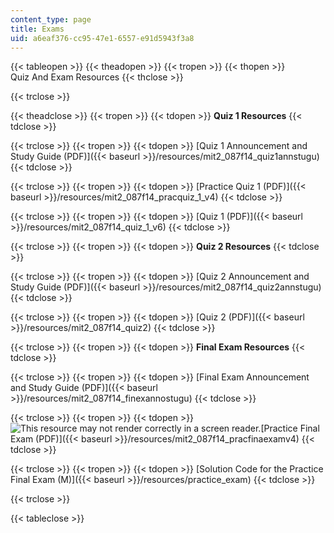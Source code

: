 ```yaml
---
content_type: page
title: Exams
uid: a6eaf376-cc95-47e1-6557-e91d5943f3a8
---
```


{{< tableopen >}}
{{< theadopen >}}
{{< tropen >}}
{{< thopen >}}
Quiz And Exam Resources
{{< thclose >}}

{{< trclose >}}

{{< theadclose >}}
{{< tropen >}}
{{< tdopen >}}
**Quiz 1 Resources**
{{< tdclose >}}

{{< trclose >}}
{{< tropen >}}
{{< tdopen >}}
[Quiz 1 Announcement and Study Guide (PDF)]({{< baseurl >}}/resources/mit2_087f14_quiz1annstugu)
{{< tdclose >}}

{{< trclose >}}
{{< tropen >}}
{{< tdopen >}}
[Practice Quiz 1 (PDF)]({{< baseurl >}}/resources/mit2_087f14_pracquiz_1_v4)
{{< tdclose >}}

{{< trclose >}}
{{< tropen >}}
{{< tdopen >}}
[Quiz 1 (PDF)]({{< baseurl >}}/resources/mit2_087f14_quiz_1_v6)
{{< tdclose >}}

{{< trclose >}}
{{< tropen >}}
{{< tdopen >}}
**Quiz 2 Resources**
{{< tdclose >}}

{{< trclose >}}
{{< tropen >}}
{{< tdopen >}}
[Quiz 2 Announcement and Study Guide (PDF)]({{< baseurl >}}/resources/mit2_087f14_quiz2annstugu)
{{< tdclose >}}

{{< trclose >}}
{{< tropen >}}
{{< tdopen >}}
[Quiz 2 (PDF)]({{< baseurl >}}/resources/mit2_087f14_quiz2)
{{< tdclose >}}

{{< trclose >}}
{{< tropen >}}
{{< tdopen >}}
**Final Exam Resources**
{{< tdclose >}}

{{< trclose >}}
{{< tropen >}}
{{< tdopen >}}
[Final Exam Announcement and Study Guide (PDF)]({{< baseurl >}}/resources/mit2_087f14_finexannostugu)
{{< tdclose >}}

{{< trclose >}}
{{< tropen >}}
{{< tdopen >}}
![This resource may not render correctly in a screen reader.](/images/inacessible.gif)[Practice Final Exam (PDF)]({{< baseurl >}}/resources/mit2_087f14_pracfinaexamv4)
{{< tdclose >}}

{{< trclose >}}
{{< tropen >}}
{{< tdopen >}}
[Solution Code for the Practice Final Exam (M)]({{< baseurl >}}/resources/practice_exam)
{{< tdclose >}}

{{< trclose >}}

{{< tableclose >}}
